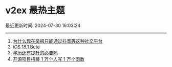 # v2ex 最热主题

最近更新时间: 2024-07-30 16:03:24

--- 
1. [为什么现在举报只能通过抖音等这种社交平台](https://www.v2ex.com/t/1061028) 
2. [iOS 18.1 Beta](https://www.v2ex.com/t/1061034) 
3. [学历还有提升的必要吗](https://www.v2ex.com/t/1061045) 
4. [开源项目招募 1 万个人写 1 万个函数](https://www.v2ex.com/t/1061102) 
